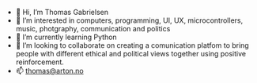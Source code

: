 - 👋 Hi, I’m Thomas Gabrielsen
- 👀 I’m interested in computers, programming, UI, UX, microcontrollers, music, photgraphy, communication and politics
- 🌱 I’m currently learning Python
- 💞️ I’m looking to collaborate on creating a comunication platfom to bring people with different ethical and political views together using positive reinforcement.
- 📫 thomas@arton.no
